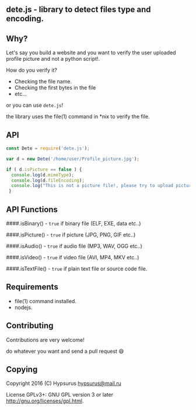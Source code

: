 dete.js - library to detect files type and encoding.
-------------------------------------

Why?
-----

Let's say you build a website and you want to verify the user uploaded profile picture and not a python script!.

How do you verify it?

* Checking the file name.
* Checking the first bytes in the file
* etc...

or you can use `dete.js`!

the library uses the file(1) command in *nix to verify the file.

API
------

```javascript
const Dete = require('dete.js');

var d = new Dete('/home/user/Profile_picture.jpg');

if ( d.isPicture == false ) {
  console.log(d.mimeType);
  console.log(d.fileEncoding);
  console.log("This is not a picture file!, please try to upload picture file.!");
 }
```

API Functions
----------

####.isBinary()    - `true` if binary file (ELF, EXE, data etc..)

####.isPicture()   - `true` if picture (JPG, PNG, GIF etc..)

####.isAudio()     - `true` if audio file (MP3, WAV, OGG etc..)

####.isVideo()     - `true` if video file (AVI, MP4, MKV etc..)

####.isTextFile()  - `true` if plain text file or source code file.

Requirements
-------------

* file(1) command installed.
* nodejs.

Contributing
-------------

Contributions are very welcome!

do whatever you want and send a pull request :smile:

## Copying

Copyright 2016 (C) Hypsurus <hypsurus@mail.ru>

License GPLv3+: GNU GPL version 3 or later <http://gnu.org/licenses/gpl.html>.

